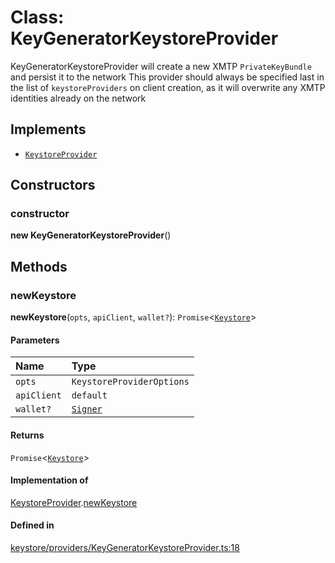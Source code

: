 <!---->
# Class: KeyGeneratorKeystoreProvider

KeyGeneratorKeystoreProvider will create a new XMTP `PrivateKeyBundle` and persist it to the network
This provider should always be specified last in the list of `keystoreProviders` on client creation,
as it will overwrite any XMTP identities already on the network

## Implements

- [`KeystoreProvider`](../interfaces/KeystoreProvider.md)

## Constructors

### constructor

**new KeyGeneratorKeystoreProvider**()

## Methods

### newKeystore

**newKeystore**(`opts`, `apiClient`, `wallet?`): `Promise`<[`Keystore`](../interfaces/Keystore.md)\>

#### Parameters

| Name | Type |
| :------ | :------ |
| `opts` | `KeystoreProviderOptions` |
| `apiClient` | `default` |
| `wallet?` | [`Signer`](../interfaces/Signer.md) |

#### Returns

`Promise`<[`Keystore`](../interfaces/Keystore.md)\>

#### Implementation of

[KeystoreProvider](../interfaces/KeystoreProvider.md).[newKeystore](../interfaces/KeystoreProvider.md#newkeystore)

#### Defined in

[keystore/providers/KeyGeneratorKeystoreProvider.ts:18](https://github.com/xmtp/xmtp-js/blob/ff16daf/src/keystore/providers/KeyGeneratorKeystoreProvider.ts#L18)
